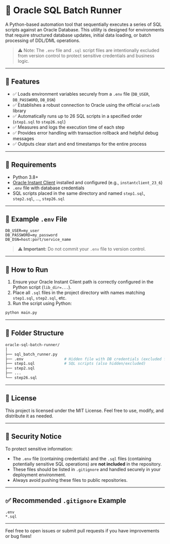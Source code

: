 
# 📂 Oracle SQL Batch Runner

A Python-based automation tool that sequentially executes a series of SQL scripts against an Oracle Database. This utility is designed for environments that require structured database updates, initial data loading, or batch processing of DDL/DML operations.

> ⚠️ Note: The `.env` file and `.sql` script files are intentionally excluded from version control to protect sensitive credentials and business logic.

---

## 🚀 Features

- ✅ Loads environment variables securely from a `.env` file (`DB_USER`, `DB_PASSWORD`, `DB_DSN`)
- ✅ Establishes a robust connection to Oracle using the official `oracledb` library
- ✅ Automatically runs up to 26 SQL scripts in a specified order (`step1.sql` to `step26.sql`)
- ✅ Measures and logs the execution time of each step
- ✅ Provides error handling with transaction rollback and helpful debug messages
- ✅ Outputs clear start and end timestamps for the entire process

---

## 🔧 Requirements

- Python 3.8+
- [Oracle Instant Client](https://www.oracle.com/database/technologies/instant-client.html) installed and configured (e.g., `instantclient_23_6`)
- `.env` file with database credentials
- SQL scripts placed in the same directory and named `step1.sql`, `step2.sql`, ..., `step26.sql`

---

## 📁 Example `.env` File

```env
DB_USER=my_user
DB_PASSWORD=my_password
DB_DSN=host:port/service_name
```

> ⚠️ **Important:** Do not commit your `.env` file to version control.

---

## 🏁 How to Run

1. Ensure your Oracle Instant Client path is correctly configured in the Python script (`lib_dir=...`).
2. Place all `.sql` files in the project directory with names matching `step1.sql`, `step2.sql`, etc.
3. Run the script using Python:

```bash
python main.py
```

---

## 📌 Folder Structure

```bash
oracle-sql-batch-runner/
│
├── sql_batch_runner.py 
├── .env                  # Hidden file with DB credentials (excluded from version control)
├── step1.sql             # SQL scripts (also hidden/excluded)
├── step2.sql
├── ...
└── step26.sql
```

---

## 📄 License

This project is licensed under the MIT License. Feel free to use, modify, and distribute it as needed.

---

## 🔐 Security Notice

To protect sensitive information:

- The `.env` file (containing credentials) and the `.sql` files (containing potentially sensitive SQL operations) are **not included** in the repository.
- These files should be listed in `.gitignore` and handled securely in your deployment environment.
- Always avoid pushing these files to public repositories.

---

## ✅ Recommended `.gitignore` Example

```gitignore
.env
*.sql
```

---

Feel free to open issues or submit pull requests if you have improvements or bug fixes!
